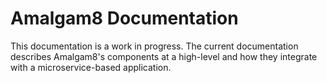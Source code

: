 # Amalgam8 Documentation

This documentation is a work in progress. The current documentation
describes Amalgam8's components at a high-level and how they integrate with
a microservice-based application.
